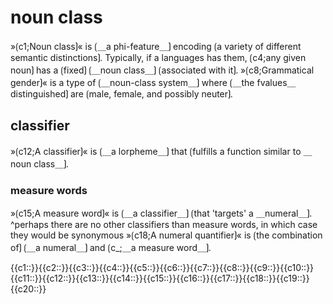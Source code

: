 # noun class

»⟮c1;Noun class⟯« is ⟮＿a phi-feature＿⟯ encoding ⟮a variety of different semantic distinctions⟯.
Typically, if a languages has them, ⟮c4;any given noun⟯ has a ⟮fixed⟯ ⟮＿noun class＿⟯ ⟮associated with it⟯.
»⟮c8;Grammatical gender⟯« is a type of ⟮＿noun-class system＿⟯ where ⟮＿the fvalues＿ distinguished⟯ are ⟮male, female, and possibly neuter⟯.

## classifier

»⟮c12;A classifier⟯« is ⟮＿a lorpheme＿⟯ that ⟮fulfills a function similar to ＿noun class＿⟯.

### measure words

»⟮c15;A measure word⟯« is ⟮＿a classifier＿⟯ ⟮that 'targets' a ＿numeral＿⟯.
^perhaps there are no other classifiers than measure words, in which case they would be synonymous
»⟮c18;A numeral quantifier⟯« is ⟮the combination of⟯ ⟮＿a numeral＿⟯ and ⟮c_;＿a measure word＿⟯.

<span class='cloze-dump'>{{c1::}}{{c2::}}{{c3::}}{{c4::}}{{c5::}}{{c6::}}{{c7::}}{{c8::}}{{c9::}}{{c10::}}{{c11::}}{{c12::}}{{c13::}}{{c14::}}{{c15::}}{{c16::}}{{c17::}}{{c18::}}{{c19::}}{{c20::}}</span>